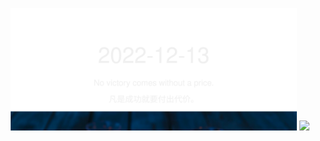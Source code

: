 <!-- [START DAILY SAYING] -->
<!-- Please keep comment here to allow auto-update -->
<p align="center">
  <img src="assets/daily-saying/2022-12-13.svg" height="196"/>
  <img src="https://365dots.vercel.app?d=2022-12-13" height="196"/>
</p>
<!-- [END DAILY SAYING] -->

<!-- <p align="center">
<img alt="profile views" src="https://komarev.com/ghpvc/?username=bubkoo&color=brightgreen&style=flat-square&label=PROFILE+VIEWS" />
</p> -->
